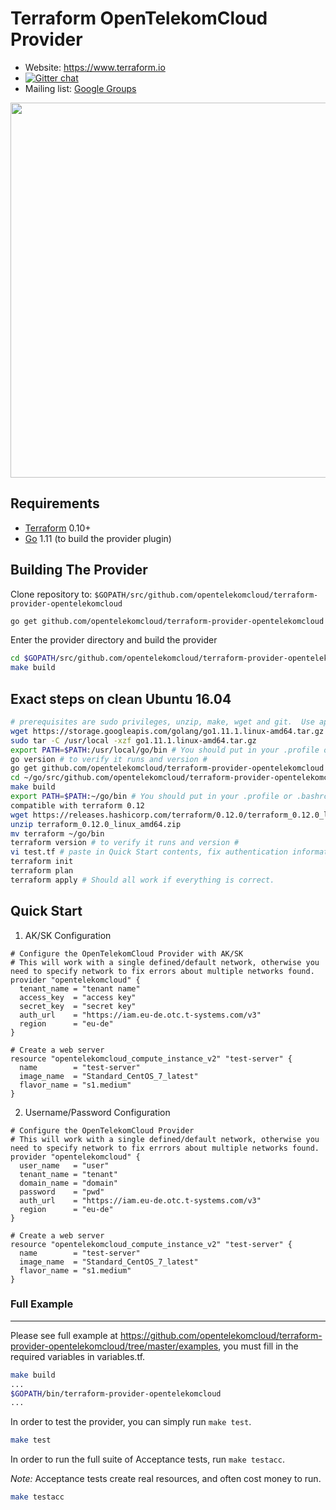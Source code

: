 Terraform OpenTelekomCloud Provider
============================

- Website: https://www.terraform.io
- [![Gitter chat](https://badges.gitter.im/hashicorp-terraform/Lobby.png)](https://gitter.im/hashicorp-terraform/Lobby)
- Mailing list: [Google Groups](http://groups.google.com/group/terraform-tool)

<img src="https://cdn.rawgit.com/hashicorp/terraform-website/master/content/source/assets/images/logo-hashicorp.svg" width="600px">

Requirements
------------

- [Terraform](https://www.terraform.io/downloads.html) 0.10+
- [Go](https://golang.org/doc/install) 1.11 (to build the provider plugin)


Building The Provider
---------------------

Clone repository to: `$GOPATH/src/github.com/opentelekomcloud/terraform-provider-opentelekomcloud`

```sh
go get github.com/opentelekomcloud/terraform-provider-opentelekomcloud
```

Enter the provider directory and build the provider

```sh
cd $GOPATH/src/github.com/opentelekomcloud/terraform-provider-opentelekomcloud
make build
```

## Exact steps on clean Ubuntu 16.04

```sh
# prerequisites are sudo privileges, unzip, make, wget and git.  Use apt install if missing.
wget https://storage.googleapis.com/golang/go1.11.1.linux-amd64.tar.gz
sudo tar -C /usr/local -xzf go1.11.1.linux-amd64.tar.gz
export PATH=$PATH:/usr/local/go/bin # You should put in your .profile or .bashrc
go version # to verify it runs and version #
go get github.com/opentelekomcloud/terraform-provider-opentelekomcloud
cd ~/go/src/github.com/opentelekomcloud/terraform-provider-opentelekomcloud/
make build
export PATH=$PATH:~/go/bin # You should put in your .profile or .bashrc
compatible with terraform 0.12
wget https://releases.hashicorp.com/terraform/0.12.0/terraform_0.12.0_linux_amd64.zip
unzip terraform_0.12.0_linux_amd64.zip
mv terraform ~/go/bin
terraform version # to verify it runs and version #
vi test.tf # paste in Quick Start contents, fix authentication information
terraform init
terraform plan
terraform apply # Should all work if everything is correct.
```

## Quick Start

1. AK/SK Configuration

```hcl
# Configure the OpenTelekomCloud Provider with AK/SK
# This will work with a single defined/default network, otherwise you need to specify network to fix errors about multiple networks found.
provider "opentelekomcloud" {
  tenant_name = "tenant name"
  access_key  = "access key"
  secret_key  = "secret key"
  auth_url    = "https://iam.eu-de.otc.t-systems.com/v3"
  region      = "eu-de"
}

# Create a web server
resource "opentelekomcloud_compute_instance_v2" "test-server" {
  name        = "test-server"
  image_name  = "Standard_CentOS_7_latest"
  flavor_name = "s1.medium"
}
```

2. Username/Password Configuration

```hcl
# Configure the OpenTelekomCloud Provider
# This will work with a single defined/default network, otherwise you need to specify network to fix errrors about multiple networks found.
provider "opentelekomcloud" {
  user_name   = "user"
  tenant_name = "tenant"
  domain_name = "domain"
  password    = "pwd"
  auth_url    = "https://iam.eu-de.otc.t-systems.com/v3"
  region      = "eu-de"
}

# Create a web server
resource "opentelekomcloud_compute_instance_v2" "test-server" {
  name        = "test-server"
  image_name  = "Standard_CentOS_7_latest"
  flavor_name = "s1.medium"
}
```

### Full Example
----------------------
Please see full example at https://github.com/opentelekomcloud/terraform-provider-opentelekomcloud/tree/master/examples,
you must fill in the required variables in variables.tf.

```sh
make build
...
$GOPATH/bin/terraform-provider-opentelekomcloud
...
```

In order to test the provider, you can simply run `make test`.

```sh
make test
```

In order to run the full suite of Acceptance tests, run `make testacc`.

*Note:* Acceptance tests create real resources, and often cost money to run.

```sh
make testacc
```
